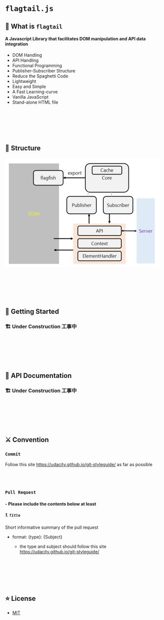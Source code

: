 # `flagtail.js`

## 🎯 What is `flagtail`

#### A Javascript Library that facilitates DOM manipulation and API data integration
 - DOM Handling
 - API Handling
 - Functional Programming
 - Publisher-Subscriber Structure
 - Reduce the Spaghetti Code
 - Lightweight
 - Easy and Simple
 - A Fast Learning-curve
 - Vanilla JavaScript
 - Stand-alone HTML file

<br><br><br><br><br>

## 	:jigsaw: Structure

![flagfish-overview](./docs/assets/flagfish-overview.png)

<br><br><br><br><br>

## :flight_departure: Getting Started

### 🏗️ Under Construction 工事中

<br><br><br><br><br>
 
## 	:scroll: API Documentation

### 🏗️ Under Construction 工事中

<br><br><br><br><br>

## ⚔️ Convention

### `Commit`

Follow this site https://udacity.github.io/git-styleguide/ as far as possible

<br><br>

### `Pull Request`

#### - Please include the contents below at least

##### 1. `Title`

Short informative summary of the pull request

 - format: {type}: {Subject}

    - the type and subject should follow this site https://udacity.github.io/git-styleguide/

<br><br><br><br><br>

## ⭐ License
 - [MIT](./LICENSE)
